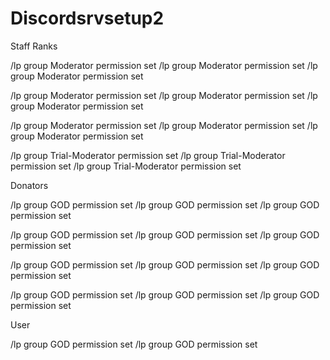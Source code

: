 # Discordsrvsetup2

Staff Ranks


/lp group Moderator permission set 
/lp group Moderator permission set 
/lp group Moderator permission set 

/lp group Moderator permission set 
/lp group Moderator permission set 
/lp group Moderator permission set 

/lp group Moderator permission set 
/lp group Moderator permission set 
/lp group Moderator permission set 

/lp group Trial-Moderator permission set
/lp group Trial-Moderator permission set 
/lp group Trial-Moderator permission set 



Donators


/lp group GOD permission set 
/lp group GOD permission set
/lp group GOD permission set


/lp group GOD permission set
/lp group GOD permission set
/lp group GOD permission set


/lp group GOD permission set
/lp group GOD permission set
/lp group GOD permission set


/lp group GOD permission set
/lp group GOD permission set
/lp group GOD permission set


User 


/lp group GOD permission set
/lp group GOD permission set
